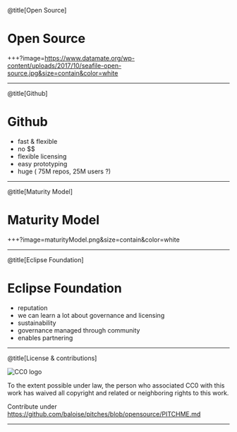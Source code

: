 @title[Open Source]
 # Open Source
 +++?image=https://www.datamate.org/wp-content/uploads/2017/10/seafile-open-source.jpg&size=contain&color=white
 
---

@title[Github]

# Github

* fast & flexible
* no $$
* flexible licensing
* easy prototyping
* huge ( 75M repos, 25M users ?)

---

@title[Maturity Model]

# Maturity Model
+++?image=maturityModel.png&size=contain&color=white

---

@title[Eclipse Foundation]

# Eclipse Foundation

* reputation
* we can learn a lot about governance and licensing
* sustainability
* governance managed through community
* enables partnering

---

@title[License & contributions]

![CC0 logo](https://licensebuttons.net/p/zero/1.0/88x31.png)

To the extent possible under law, the person who associated CC0 with this work has waived all copyright and related or neighboring rights to this work. 


Contribute under https://github.com/baloise/pitches/blob/opensource/PITCHME.md

---
